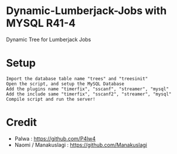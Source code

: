 # Dynamic-Lumberjack-Jobs with MYSQL R41-4
Dynamic Tree for Lumberjack Jobs

# Setup
```
Import the database table name "trees" and "treesinit"
Open the script, and setup the MySQL Database
Add the plugins name "timerfix", "sscanf", "streamer", "mysql"
Add the include same "timerfix", "sscanf2", "streamer", "mysql"
Compile script and run the server!
```

# Credit
- Palwa : https://github.com/P4lw4
- Naomi / Manakuslagi : https://github.com/Manakuslagi
